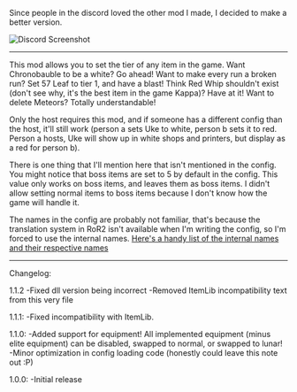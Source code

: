 Since people in the discord loved the other mod I made, I decided to make a better version.

![Discord Screenshot](https://i.imgur.com/RDzDmEp.png)

___
This mod allows you to set the tier of any item in the game. Want Chronobauble to be a white? Go ahead! Want to make every run a broken run? Set 57 Leaf to tier 1, and have a blast! Think Red Whip shouldn't exist (don't see why, it's the best item in the game Kappa)? Have at it! Want to delete Meteors? Totally understandable!

Only the host requires this mod, and if someone has a different config than the host, it'll still work (person a sets Uke to white, person b sets it to red. Person a hosts, Uke will show up in white shops and printers, but display as a red for person b).

There is one thing that I'll mention here that isn't mentioned in the config. You might notice that boss items are set to 5 by default in the config. This value only works on boss items, and leaves them as boss items. I didn't allow setting normal items to boss items because I don't know how the game will handle it.

The names in the config are probably not familiar, that's because the translation system in RoR2 isn't available when I'm writing the config, so I'm forced to use the internal names. [Here's a handy list of the internal names and their respective names](https://github.com/risk-of-thunder/R2Wiki/wiki/Item-&-Equipment-IDs-and-Names)


___
Changelog:

1.1.2
-Fixed dll version being incorrect
-Removed ItemLib incompatibility text from this very file

1.1.1:
-Fixed incompatibility with ItemLib.

1.1.0:
-Added support for equipment! All implemented equipment (minus elite equipment) can be disabled, swapped to normal, or swapped to lunar!
-Minor optimization in config loading code (honestly could leave this note out :P)

1.0.0:
-Initial release